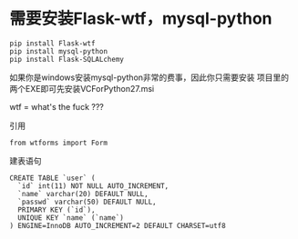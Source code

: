 # 需要安装Flask-wtf，mysql-python
```
pip install Flask-wtf
pip install mysql-python
pip install Flask-SQLALchemy
```
如果你是windows安装mysql-python非常的费事，因此你只需要安装
项目里的两个EXE即可先安装VCForPython27.msi

wtf = what's the fuck ???

引用
```
from wtforms import Form
```

建表语句
```
CREATE TABLE `user` (
  `id` int(11) NOT NULL AUTO_INCREMENT,
  `name` varchar(20) DEFAULT NULL,
  `passwd` varchar(50) DEFAULT NULL,
  PRIMARY KEY (`id`),
  UNIQUE KEY `name` (`name`)
) ENGINE=InnoDB AUTO_INCREMENT=2 DEFAULT CHARSET=utf8
```